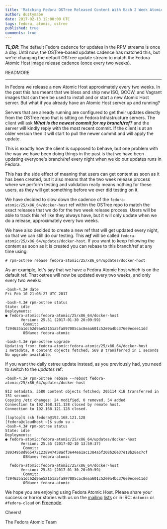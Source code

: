 ```yaml
---
title: 'Matching Fedora OSTree Released Content With Each 2 Week Atomic Release'
author: dustymabe
date: 2017-02-13 12:00:00 UTC
tags: fedora, atomic, ostree
published: true
comments: true
---
```


***TL;DR***: The default Fedora cadence for updates in the RPM streams is once a
             day. Until now, the OSTree-based updates cadence has matched this, but
             we're changing the default OSTree update stream to match the
             Fedora Atomic Host image release cadence (once every two weeks).

READMORE

---

In Fedora we release a new Atomic Host approximately every two weeks. In the
past this has meant that we bless and ship new ISO, QCOW, and Vagrant images that
can then be used to install and or start a new Atomic Host server. But
what if you already have an Atomic Host server up and running?

Servers that are already running are configured to get their updates
directly from the OSTree repo that is sitting on Fedora Infrastructure
servers. The client will ask ***What is the newest commit for my
branch/ref?*** and the server will kindly reply with the most recent commit.
If the client is at an older version then it will start to pull the
newer commit and will apply the update.

This is exactly how the client is supposed to behave, but one problem
with the way we have been doing things in the past is that we have
been updating everyone's branch/ref every night when we do
our updates runs in Fedora.

This has the side effect of meaning that users can get content as soon
as it has been created, but it also means that the two week release
process where we perform testing and validation really means nothing
for these users, as they will get something before we ever did testing
on it.

We have decided to slow down the cadence of the
`fedora-atomic/25/x86_64/docker-host` ref within the OSTree
repo to match the exact releases that we do for the two week release
process. Users will be able to track this ref like they always have,
but it will only update when we do a release, approximately every
two weeks.

We have also decided to create a new ref that will get updated every
night, so that we can still do our testing. This ***ref*** will be called
`fedora-atomic/25/x86_64/updates/docker-host`. If you want to keep
following the content as soon as it is created you can rebase to this
branch/ref at any time using:

```
# rpm-ostree rebase fedora-atomic/25/x86_64/updates/docker-host
```

As an example, let's say that we have a Fedora Atomic host which is on
the default ref. That ostree will now be updated every two weeks, and only
every two weeks:

```
-bash-4.3# date
Fri Feb 10 21:05:27 UTC 2017

-bash-4.3# rpm-ostree status
State: idle
Deployments:
● fedora-atomic:fedora-atomic/25/x86_64/docker-host
       Version: 25.51 (2017-01-30 20:09:59)
        Commit: f294635a1dc62d9ae52151a5fa897085cac8eaa601c52e9a4bc376e9ecee11dd
        OSName: fedora-atomic

-bash-4.3# rpm-ostree upgrade
Updating from: fedora-atomic:fedora-atomic/25/x86_64/docker-host
1 metadata, 0 content objects fetched; 569 B transferred in 1 seconds
No upgrade available.
```

If you want the daily ostree update instead, as you previously had, you need
to switch to the _updates_ ref:

```
-bash-4.3# rpm-ostree rebase --reboot fedora-atomic/25/x86_64/updates/docker-host

812 metadata, 3580 content objects fetched; 205114 KiB transferred in 151 seconds                                                                                                                                                           
Copying /etc changes: 24 modified, 0 removed, 54 added
Connection to 192.168.121.128 closed by remote host.
Connection to 192.168.121.128 closed.

[laptop]$ ssh fedora@192.168.121.128
[fedora@cloudhost ~]$ sudo su -
-bash-4.3# rpm-ostree status
State: idle
Deployments:
● fedora-atomic:fedora-atomic/25/x86_64/updates/docker-host
       Version: 25.55 (2017-02-10 13:59:37)
        Commit: 38934958d9654721238947458adf3e44ea1ac1384a5f208b26e37e18b28ec7cf
        OSName: fedora-atomic

  fedora-atomic:fedora-atomic/25/x86_64/docker-host
       Version: 25.51 (2017-01-30 20:09:59)
        Commit: f294635a1dc62d9ae52151a5fa897085cac8eaa601c52e9a4bc376e9ecee11dd
        OSName: fedora-atomic

```

We hope you are enjoying using Fedora Atomic Host. Please share your
success or horror stories with us on the
[mailing](https://lists.projectatomic.io/mailman/listinfo/atomic-devel)
[lists](https://lists.fedoraproject.org/admin/lists/cloud.lists.fedoraproject.org/)
or in IRC: `#atomic` or `#fedora-cloud` on
[Freenode](https://freenode.net/).

Cheers!

The Fedora Atomic Team
